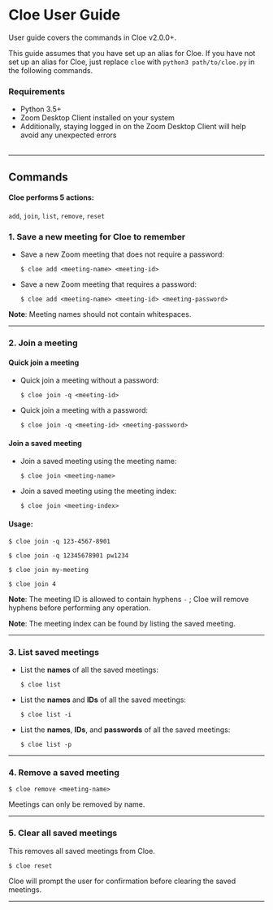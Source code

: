 # Cloe User Guide

User guide covers the commands in Cloe v2.0.0+.  

This guide assumes that you have set up an alias for Cloe. If you have not set up an 
alias for Cloe, just replace `cloe` with `python3 path/to/cloe.py` in the following 
commands.  

### Requirements
* Python 3.5+
* Zoom Desktop Client installed on your system
* Additionally, staying logged in on the Zoom Desktop Client will help avoid 
  any unexpected errors  
&nbsp;  
___

## Commands  

#### Cloe performs 5 actions:

`add`, `join`, `list`, `remove`, `reset`  

### 1. Save a new meeting for Cloe to remember  

* Save a new Zoom meeting that does not require a password:  
    ```commandline
    $ cloe add <meeting-name> <meeting-id>  
    ```  

* Save a new Zoom meeting that requires a password:  
    ```commandline
    $ cloe add <meeting-name> <meeting-id> <meeting-password>  
    ```

**Note**: Meeting names should not contain whitespaces.  
___   

### 2. Join a meeting

#### Quick join a meeting
* Quick join a meeting without a password:  
    ```commandline
    $ cloe join -q <meeting-id>  
    ```  

* Quick join a meeting with a password:   
    ```commandline
    $ cloe join -q <meeting-id> <meeting-password>  
    ```
  

#### Join a saved meeting
* Join a saved meeting using the meeting name:  
    ```commandline
    $ cloe join <meeting-name>  
    ```  

* Join a saved meeting using the meeting index:  
    ```commandline
    $ cloe join <meeting-index>  
    ```  

#### Usage:
```commandline
$ cloe join -q 123-4567-8901 
```  
```commandline
$ cloe join -q 12345678901 pw1234
``` 
```commandline
$ cloe join my-meeting 
```  
```commandline
$ cloe join 4 
```  
**Note**: The meeting ID is allowed to contain hyphens `-` ; 
          Cloe will remove hyphens before performing any operation.   

**Note**: The meeting index can be found by listing the saved meeting.
___  

### 3. List saved meetings  

* List the **names** of all the saved meetings:  
    ```commandline
    $ cloe list
    ```
  
* List the **names** and **IDs** of all the saved meetings:  
    ```commandline
    $ cloe list -i
    ```  
  
* List the **names**, **IDs**, and **passwords** of all the saved meetings:  
    ```commandline
    $ cloe list -p
    ```
___

### 4. Remove a saved meeting
```commandline
$ cloe remove <meeting-name>  
```  

Meetings can only be removed by name.  
___

### 5. Clear all saved meetings  
This removes all saved meetings from Cloe. 
```commandline
$ cloe reset
```  

Cloe will prompt the user for confirmation before clearing the saved meetings.  
___